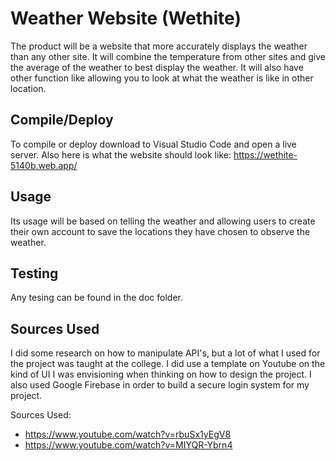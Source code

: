 # Weather Website (Wethite)

The product will be a website that more accurately displays the weather than any other site. It will combine the temperature from other sites and give the average of the weather to best display the weather. It will also have other function like allowing you to look at what the weather is like in other location.

## Compile/Deploy
To compile or deploy download to Visual Studio Code and open a live server. Also here is what the website should look like: https://wethite-5140b.web.app/

## Usage
Its usage will be based on telling the weather and allowing users to create their own account to save the locations they have chosen to observe the weather.

## Testing
Any tesing can be found in the doc folder.

## Sources Used
I did some research on how to manipulate API's, but a lot of what I used for the project was taught at the college. I did use a template on Youtube on the kind of UI I was envisioning when thinking on how to design the project. I also used Google Firebase in order to build a secure login system for my project.

Sources Used: 
- https://www.youtube.com/watch?v=rbuSx1yEgV8            
- https://www.youtube.com/watch?v=MIYQR-Ybrn4
